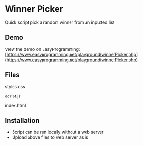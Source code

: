 # Winner Picker
Quick script pick a random winner from an inputted list

## Demo
View the demo on EasyProgramming: [https://www.easyprogramming.net/playground/winnerPicker.php](https://www.easyprogramming.net/playground/winnerPicker.php)

## Files
styles.css

script.js

index.html

## Installation
- Script can be run locally without a web server
- Upload above files to web server as is
